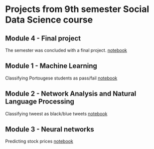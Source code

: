 # Projects from 9th semester Social Data Science course

## Module 4 - Final project 

The semester was concluded with a final project.
[notebook](https://louise198713.github.io/Social-Data-Science/M4Project)


## Module 1 -  Machine Learning

Classifying Portougese students as pass/fail
[notebook](https://louise198713.github.io/Social-Data-Science/M1)


## Module 2 -  Network Analysis and Natural Language Processing

Classifying tweest as black/blue tweets
[notebook](https://louise198713.github.io/Social-Data-Science/M2)


## Module 3 -  Neural networks

Predicting stock prices
[notebook](https://louise198713.github.io/Social-Data-Science/M3)
